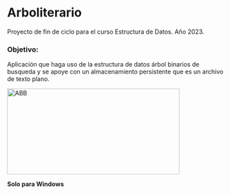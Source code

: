 # Arboliterario

Proyecto de fin de ciclo para el curso Estructura de Datos. Año 2023.

### Objetivo:

Aplicación que haga uso de la estructura de datos árbol binarios de busqueda y se apoye con un almacenamiento persistente que es un archivo de texto plano.

<img src="https://c0.klipartz.com/pngpicture/904/173/sticker-png-binary-tree-binary-search-tree-binary-heap-node-angle-symmetry-computer-science-heap-data-structure.png" alt="ABB" width="400" height="200">

**Solo para Windows**